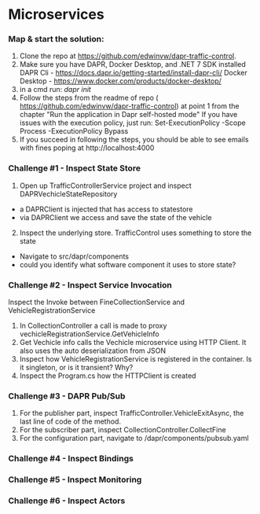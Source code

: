 # Microservices

### Map & start the solution:
1. Clone the repo at https://github.com/edwinvw/dapr-traffic-control.
2. Make sure you have DAPR, Docker Desktop, and .NET 7 SDK installed
DAPR Cli - https://docs.dapr.io/getting-started/install-dapr-cli/
Docker Desktop - https://www.docker.com/products/docker-desktop/
3. in a cmd run:  _dapr init_
4. Follow the steps from the readme of repo ( https://github.com/edwinvw/dapr-traffic-control) at point 1  from the chapter "Run the application in Dapr self-hosted mode"
If you have issues with the execution policy, just run:
Set-ExecutionPolicy -Scope Process -ExecutionPolicy Bypass
4. If you succeed in following the steps, you should be able to see emails with fines poping at http://localhost:4000

### Challenge #1 - Inspect State Store

1. Open up TrafficControllerService project and inspect DAPRVechicleStateRepository
* a DAPRClient is injected that has access to statestore
* via DAPRClient we access and save the state of the vehicle

2. Inspect the underlying store. TrafficControl uses something to store the state
* Navigate to src/dapr/components
* could you identify what software component  it uses to store state?


### Challenge #2 - Inspect Service Invocation

Inspect the Invoke between FineCollectionService and VehicleRegistrationService
1. In CollectionController a call is made to proxy vechicleRegistrationService.GetVehicleInfo
2. Get Vechicle info calls the Vechicle microservice using HTTP Client. It also uses the auto deserialization from JSON
3. Inspect how VehicleRegistrationService is registered in the container. Is it singleton, or is it transient? Why? 
4. Inspect the Program.cs how the HTTPClient is created


### Challenge #3 - DAPR Pub/Sub
1. For the publisher part, inspect TrafficController.VehicleExitAsync, the last line of code of the method.
2. For the subscriber part, inspect CollectionController.CollectFine
3. For the configuration part, navigate to /dapr/components/pubsub.yaml
 

### Challenge #4 - Inspect Bindings


### Challenge #5 - Inspect Monitoring


### Challenge #6 - Inspect Actors
